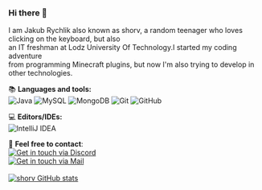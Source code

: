 ### Hi there 👋

I am Jakub Rychlik also known as shorv, a random teenager who loves clicking on the keyboard, but also</br>
an IT freshman at Lodz University Of Technology.I started my coding adventure</br>
from programming Minecraft plugins, but now I'm also trying to develop in other technologies.</br>

📚 **Languages and tools:**  
<img alt="Java" src="https://img.shields.io/badge/java-%23ED8B00.svg?style=for-the-badge&logo=java&logoColor=white"/>
<img alt="MySQL" src="https://img.shields.io/badge/mysql-%2300f.svg?style=for-the-badge&logo=mysql&logoColor=white"/>
<img alt="MongoDB" src ="https://img.shields.io/badge/MongoDB-%234ea94b.svg?style=for-the-badge&logo=mongodb&logoColor=white"/>
<img alt="Git" src="https://img.shields.io/badge/git-%23F05033.svg?style=for-the-badge&logo=git&logoColor=white"/>
<img alt="GitHub" src="https://img.shields.io/badge/github-%23121011.svg?style=for-the-badge&logo=github&logoColor=white"/>

💻 **Editors/IDEs:**</br>
<img alt="IntelliJ IDEA" src="https://img.shields.io/badge/IntelliJIDEA-000000.svg?style=for-the-badge&logo=intellij-idea&logoColor=white"/>

📩 **Feel free to contact**:</br> 
[![Get in touch via Discord](https://badges.krynn.dev/discord/?id=361219565486604298)](https://github.com/shorv)</br>
[![Get in touch via Mail](https://badges.krynn.dev/email/?address=kontakt.shorv@gmail.com)](https://github.com/shorv)</br></br>
[![shorv GitHub stats](https://github-readme-stats.vercel.app/api?username=shorv&show_icons=true&theme=gruvbox&count_private=true&include_all_commits=true)](https://github.com/shorv)

